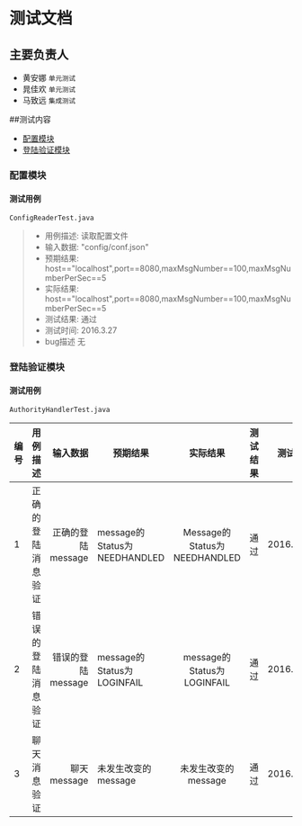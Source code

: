 # 测试文档

## 主要负责人

- 黄安娜 `单元测试`
- 晁佳欢 `单元测试`
- 马致远 `集成测试`


##测试内容

- [配置模块](#配置模块)
- [登陆验证模块](#登陆验证模块)

### 配置模块

#### 测试用例
`ConfigReaderTest.java`

>- 用例描述:	读取配置文件	
>- 输入数据:	"config/conf.json"
>- 预期结果:   	host=="localhost",port==8080,maxMsgNumber==100,maxMsgNumberPerSec==5
>- 实际结果:	host=="localhost",port==8080,maxMsgNumber==100,maxMsgNumberPerSec==5
>- 测试结果:	通过
>- 测试时间:	2016.3.27
>- bug描述	无   


### 登陆验证模块
#### 测试用例

`AuthorityHandlerTest.java`

| 编号 | 用例描述 | 输入数据 | 预期结果 | 实际结果 |  测试结果 | 测试时间 |
| -----|:----:| ----:|  -----|:----:| ----:|----:|
| 1| 正确的登陆消息验证|正确的登陆message | message的Status为NEEDHANDLED |Message的Status为NEEDHANDLED  | 通过 | 2016.3.27 |
| 2| 错误的登陆消息验证| 错误的登陆message| message的Status为LOGINFAIL | message的Status为LOGINFAIL | 通过 | 2016.3.27 |
| 3| 聊天消息验证| 聊天message | 未发生改变的message | 未发生改变的message | 通过 |  2016.3.27 |



